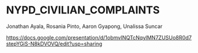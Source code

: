 # NYPD_CIVILIAN_COMPLAINTS

Jonathan Ayala, Rosania Pinto, Aaron Gyapong, Unalissa Suncar

https://docs.google.com/presentation/d/1obmvINQTcNqylMN7ZUSUo8R0d7stepYGiS-N8kDVOVQ/edit?usp=sharing
